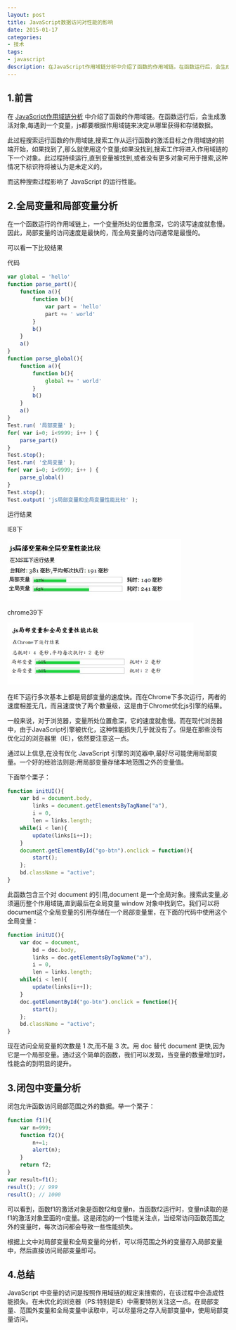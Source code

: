 ```yaml
---
layout: post
title: JavaScript数据访问对性能的影响
date: 2015-01-17
categories:
- 技术
tags:
- javascript
description: 在JavaScript作用域链分析中介绍了函数的作用域链。在函数运行后，会生成激活对象,每遇到一个变量，js都要根据作用域链来决定从哪里获得和存储数据。<br>此过程搜索运行函数的作用域链,搜索工作从运行函数的激活目标之作用域链的前端开始，如果找到了,那么就使用这个变量;如果没找到,搜索工作将进入作用域链的下一个对象。此过程持续运行,直到变量被找到,或者没有更多对象可用于搜索,这种情况下标识符将被认为是未定义的。<br>而这种搜索过程影响了 JavaScript 的运行性能。
---
```


## 1.前言
在 [JavaScript作用域链分析][link:1] 中介绍了函数的作用域链。在函数运行后，会生成激活对象,每遇到一个变量，js都要根据作用域链来决定从哪里获得和存储数据。

此过程搜索运行函数的作用域链,搜索工作从运行函数的激活目标之作用域链的前端开始，如果找到了,那么就使用这个变量;如果没找到,搜索工作将进入作用域链的下一个对象。此过程持续运行,直到变量被找到,或者没有更多对象可用于搜索,这种情况下标识符将被认为是未定义的。

而这种搜索过程影响了 JavaScript 的运行性能。


## 2.全局变量和局部变量分析
在一个函数运行的作用域链上，一个变量所处的位置愈深，它的读写速度就愈慢。因此，局部变量的访问速度是最快的，而全局变量的访问通常是最慢的。

可以看一下比较结果

代码

```JavaScript
var global = 'hello'    	
function parse_part(){
	function a(){
		function b(){
			var part = 'hello'
			part += ' world'
		}
		b()
	}		
	a()
}
function parse_global(){
	function a(){
		function b(){
			global += ' world'
		}
		b()
	}		
	a()
}
Test.run( '局部变量' ); 
for( var i=0; i<9999; i++ ) {
	parse_part()
}
Test.stop(); 
Test.run( '全局变量' ); 
for( var i=0; i<9999; i++ ) {
	parse_global()
}
Test.stop(); 
Test.output( 'js局部变量和全局变量性能比较' ); 
```

运行结果

IE8下

![ie下比较结果][img:1]

chrome39下

![chrome下比较结果][img:2]


在IE下运行多次基本上都是局部变量的速度快。而在Chrome下多次运行，两者的速度相差无几，而且速度快了两个数量级，这是由于Chrome优化js引擎的结果。

一般来说，对于浏览器，变量所处位置愈深，它的速度就愈慢。而在现代浏览器中，由于JavaScript引擎被优化，这种性能损失几乎就没有了。但是在那些没有优化过的浏览器里（IE），依然要注意这一点。

通过以上信息,在没有优化 JavaScript 引擎的浏览器中,最好尽可能使用局部变量。一个好的经验法则是:用局部变量存储本地范围之外的变量值。

下面举个栗子：

```JavaScript
function initUI(){
    var bd = document.body,
        links = document.getElementsByTagName("a"),
        i = 0,
        len = links.length;
    while(i < len){
        update(links[i++]);
    }
    document.getElementById("go-btn").onclick = function(){
        start();
    };
    bd.className = "active";
}
```

此函数包含三个对 document 的引用,document 是一个全局对象。搜索此变量,必须遍历整个作用域链,直到最后在全局变量 window 对象中找到它。我们可以将document这个全局变量的引用存储在一个局部变量里，在下面的代码中使用这个全局变量：

```JavaScript
function initUI(){
    var doc = document,
        bd = doc.body,
        links = doc.getElementsByTagName("a"),
        i = 0,
        len = links.length;
    while(i < len){
        update(links[i++]);
    }
    doc.getElementById("go-btn").onclick = function(){
        start();
    };
    bd.className = "active";
}
```

现在访问全局变量的次数是 1 次,而不是 3 次。用 doc 替代 document 更快,因为它是一个局部变量。通过这个简单的函数，我们可以发现，当变量的数量增加时，性能会的到明显的提升。

## 3.闭包中变量分析
闭包允许函数访问局部范围之外的数据。举一个栗子：

```JavaScript
function f1(){
    var n=999;
    function f2(){
        n+=1;
        alert(n);
    }
    return f2;
}
var result=f1();
result(); // 999
result(); // 1000
```

可以看到，函数f1的激活对象是函数f2和变量n，当函数f2运行时，变量n读取的是f1的激活对象里面的n变量。这是闭包的一个性能关注点，当经常访问函数范围之外的变量时，每次访问都会导致一些性能损失。

根据上文中对局部变量和全局变量的分析，可以将范围之外的变量存入局部变量中，然后直接访问局部变量即可。

## 4.总结
JavaScript 中变量的访问是按照作用域链的规定来搜索的，在该过程中会造成性能损失。在未优化的浏览器（PS:特别是IE）中需要特别关注这一点。在局部变量、范围外变量和全局变量中读取中，可以尽量将之存入局部变量中，使用局部变量访问。


[link:1]: /2015/01/16/scope_chains.html  "JavaScript作用域链分析"
[img:1]: /images/20150118003219.jpg "ie下比较结果"
[img:2]: /images/005.jpeg "chrome下比较结果"
